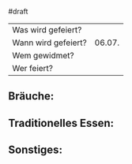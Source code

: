 #draft

|                     |        |
| ------------------- | ------ |
| Was wird gefeiert?  |        |
| Wann wird gefeiert? | 06.07. |
| Wem gewidmet?       |        |
| Wer feiert?         |        |
## Bräuche:
## Traditionelles Essen:
## Sonstiges: